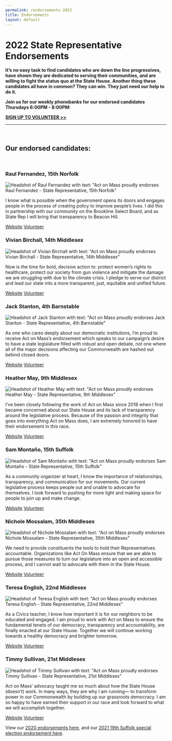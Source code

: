 ```yaml
---
permalink: /endorsements-2022
title: Endorsements
layout: default
---
```

# 2022 State Representative Endorsements

**It’s no easy task to find candidates who are down the line progressives, have shown they are dedicated to serving their communities, and are willing to fight the status quo at the State House. Another thing these candidates all have in common? They can win. They just need our help to do it.**

**Join us for our weekly phonebanks for our endorsed candidates Thursdays 6:00PM - 8:00PM:**

**[SIGN UP TO VOLUNTEER >>](https://secure.everyaction.com/p/4RaZvzFwfUuqxjOYDB8jxQ2)**

<hr/><br/>

## Our endorsed candidates:

<br/>

### Raul Fernandez, 15th Norfolk

<div class="endorsement">
<img src="/img/raul_fernandez.png" class="endorsement-card" alt="Headshot of Raul Fernandez with text: &quot;Act on Mass proudly endorses Raul Fernandez - State Representative, 15th Norfolk&quot;"/>

<div class="endorsement-text">

<p class="endorsement-quote">I know what is possible when the government opens its doors and engages people in the process of creating policy to improve people’s lives. I did this in partnership with our community on the Brookline Select Board, and as State Rep I will bring that transparency to Beacon Hill.</p>

<div class="btn-container"><a class="btn" href="https://www.raulforrep.com/">Website</a> <a class="btn" href="https://www.raulforrep.com/take-action">Volunteer</a></div>

</div>
</div>

### Vivian Birchall, 14th Middlesex

<div class="endorsement">
<img src="/img/vivian_birchall.png" class="endorsement-card" alt="Headshot of Vivian Birchall with text: &quot;Act on Mass proudly endorses Vivian Birchall - State Representative, 14th Middlesex&quot;"/>

<div class="endorsement-text">

<p class="endorsement-quote">Now is the time for bold, decisive action to: protect women’s rights to healthcare, protect our society from gun violence  and mitigate the damage we are struggling with due to the climate crisis. I pledge to serve our district and lead our state into a more  transparent, just, equitable and unified future.</p>

<div class="btn-container"><a class="btn" href="https://www.vivianbirchall.com/">Website</a> <a class="btn" href="https://www.vivianbirchall.com/volunteer">Volunteer</a></div>

</div>
</div>

### Jack Stanton, 4th Barnstable

<div class="endorsement">
<img src="/img/jact_stanton.png" class="endorsement-card" alt="Headshot of Jack Stanton with text: &quot;Act on Mass proudly endorses Jack Stanton - State Representative, 4th Barnstable&quot;"/>

<div class="endorsement-text">

<p class="endorsement-quote">As one who cares deeply about our democratic institutions, I’m proud to receive Act on Mass’s endorsement which speaks to our campaign’s desire to have a state legislature filled with robust and open debate, not one where all of the major decisions affecting our Commonwealth are hashed out behind closed doors.</p>

<div class="btn-container"><a class="btn" href="https://www.electjackstanton.org/">Website</a> <a class="btn" href="https://secure.ngpvan.com/AbrezKgRAECTR9MSLJebvw2">Volunteer</a></div>

</div>
</div>

### Heather May, 9th Middlesex

<div class="endorsement">
<img src="/img/heather_may.jpg" class="endorsement-card" alt="Headshot of Heather May with text: &quot;Act on Mass proudly endorses Heather May - State Representative, 9th Middlesex&quot;"/>

<div class="endorsement-text">

<p class="endorsement-quote">I’ve been closely following the work of Act on Mass since 2018 when I first became concerned about our State House and its lack of transparency around the legislative process. Because of the passion and integrity that goes into everything Act on Mass does, I am extremely honored to have their endorsement in this race.</p>

<div class="btn-container"><a class="btn" href="https://www.heatherforwaltham.com/">Website</a> <a class="btn" href="https://www.heatherforwaltham.com/get-involved">Volunteer</a></div>

</div>
</div>

### Sam Montaño, 15th Suffolk

<div class="endorsement">
<img src="/img/sam_montano.jpg" class="endorsement-card" alt="Headshot of Sam Montaño with text: &quot;Act on Mass proudly endorses Sam Montaño - State Representative, 15th Suffolk&quot;"/>

<div class="endorsement-text">

<p class="endorsement-quote">As a community organizer at heart, I know the importance of relationships, transparency, and communication for our movements. Our current legislative process keeps people out and unable to advocate for themselves. I look forward to pushing for more light and making space for people to join up and make change.</p>

<div class="btn-container"><a class="btn" href="https://www.samforboston.com/">Website</a> <a class="btn" href="https://www.samforboston.com/#contact">Volunteer</a></div>

</div>
</div>

### Nichole Mossalam, 35th Middlesex

<div class="endorsement">
<img src="/img/nichole_mossalam.jpg" class="endorsement-card" alt="Headshot of Nichole Mossalam with text: &quot;Act on Mass proudly endorses Nichole Mossalam - State Representative, 35th Middlesex&quot;"/>

<div class="endorsement-text">

<p class="endorsement-quote">We need to provide constituents the tools to hold their Representatives accountable. Organizations like Act On Mass ensure that we are able to pursue those measures to turn our legislature into an open and accessible process, and I cannot wait to advocate with them in the State House.</p>

<div class="btn-container"><a class="btn" href="https://votemossalam.com/">Website</a> <a class="btn" href="https://votemossalam.com/campaign-events-iframe/">Volunteer</a></div>

</div>
</div>

### Teresa English, 22nd Middlesex

<div class="endorsement">
<img src="/img/teresa_english.jpg" class="endorsement-card" alt="Headshot of Teresa English with text: &quot;Act on Mass proudly endorses Teresa English - State Representative, 22nd Middlesex&quot;"/>

<div class="endorsement-text">

<p class="endorsement-quote">As a Civics teacher, I know how important it is for our neighbors to be educated and engaged. I am proud to work with Act on Mass to ensure the fundamental tenets of our democracy, transparency and accountability, are finally enacted at our State House. Together we will continue working towards a healthy democracy and brighter tomorrow.</p>

<div class="btn-container"><a class="btn" href="https://www.voteteresaenglish.org/">Website</a> <a class="btn" href="https://www.voteteresaenglish.org/get-involved">Volunteer</a></div>

</div>
</div>

### Timmy Sullivan, 21st Middlesex

<div class="endorsement">
<img src="/img/timmy-sullivan.jpg" class="endorsement-card" alt="Headshot of Timmy Sullivan with text: &quot;Act on Mass proudly endorses Timmy Sullivan - State Representative, 21st Middlesex&quot;"/>

<div class="endorsement-text">

<p class="endorsement-quote">Act on Mass’ advocacy taught me so much about how the State House (doesn’t) work. In many ways, they are why I am running— to transform power in our Commonwealth by building up our grassroots democracy. I am so happy to have earned their support in our race and look forward to what we will accomplish together.</p>

<div class="btn-container"><a class="btn" href="https://www.votetimmysullivan.com/">Website</a> <a class="btn" href="https://docs.google.com/forms/d/e/1FAIpQLSeLW_WpSqrkNBQxAle6idzgM2K_COzqLD14mv1DzGXjdfPLqg/viewform?c=0&flr=0&vc=0&w=1">Volunteer</a></div>

</div>
</div>

View our [2020 endorsements here](https://actonmass.org/post/2020/08/10/2020-primary-endorsements), and our [2021 19th Suffolk special election endorsement here](https://actonmass.org/post/2021/02/09/were-endorsing-juan-jaramillo-for-state-representative).